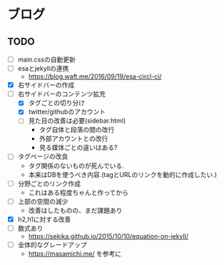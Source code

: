 # ブログ

## TODO
- [ ] main.cssの自動更新
- [ ] esaとjekyllの連携
  - https://blog.waft.me/2016/09/19/esa-circl-ci/
- [x] 右サイドバーの作成
- [ ] 右サイドバーのコンテンツ拡充
  - [x] タグごとの切り分け
  - [x] twitter/githubのアカウント
  - [ ] 見た目の改善は必要(sidebar.html)
    - タグ自体と段落の間の改行
    - 外部アカウントとの改行
    - 見る媒体ごとの違いはある?
- [ ] タグページの改良
  - タグ関係のないものが死んでいる.
  - 本来はDBを使うべき内容.(tagとURLのリンクを動的に作成したい.)
- [ ] 分野ごとのリンク作成
  - これはある程度ちゃんと作ってから
- [ ] 上部の空間の減少
  - 改善はしたものの、まだ課題あり
- [x] h2,h1に対する改善
- [ ] 数式あり
  - https://sekika.github.io/2015/10/10/equation-on-jekyll/
- [ ] 全体的なグレードアップ
  - https://masamichi.me/ を参考に
